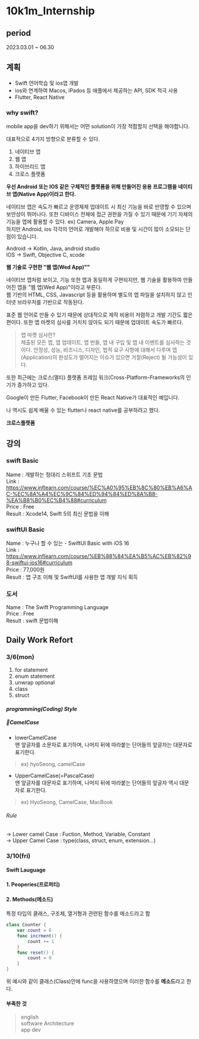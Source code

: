 # 10k1m_Internship
##  period    
2023.03.01 ~ 06.30

## 계획

* Swift 언어학습 및 ios앱 개발
* ios와 연계하여 Macos, iPados 등 애플에서 제공하는 API, SDK 적극 사용
* Flutter, React Native


### why swift?


 mobile app을 dev하기 위해서는 어떤 solution이 가장 적합할지 선택을 해야합니다.

대표적으로 4가지 방향으로 분류할 수 있다.

1. 네이티브 앱
2. 웹 앱
3. 하이브리드 앱
4. 크로스 플랫폼



**우선 Android 또는 IOS 같은 구체적인 플랫폼을 위해 만들어진 응용 프로그램을 네이티브 앱(Native App)이라고 한다.**

네이티브 앱은 속도가 빠르고 운영체제 업데이트 시 최신 기능을 바로 반영할 수 있으며 보안성이 뛰어나다.
또한 디바이스 전체에 접근 권한을 가질 수 있기 때문에 기기 자체의 기능을 앱에 활용할 수 있다. ex) Camera, Apple Pay  
하지만 Android, ios 각각의 언어로 개발해야 하므로 비용 및 시간이 많이 소모되는 단점이 있습니다.

Android -> Kotlin, Java, android studio   
IOS -> Swift, Objective C, xcode

**웹 기술로 구현한 "웹 앱(Wed App)""**

네이티브 앱처럼 보이고, 기능 또한 앱과 동일하게 구현되지만, 웹 기술을 활용하여 만들어진 앱을 "웹 앱(Wed App)"이라고 부른다.  
웹 기반의 HTML, CSS, Javascript 등을 활용하며 별도의 앱 파일을 설치하지 않고 인터넷 브라우저를 기반으로 작동된다.

표준 웹 언어로 만들 수 있기 때문에 상대적으로 제작 비용이 저렴하고 개발 기간도 짧은 편이다. 또한 앱 마켓의 심사를 거치치 않아도 되기 때문에 업데이트 속도가 빠르다.

> 앱 마켓 심사란?  
> 제출된 모든 앱, 앱 업데이트, 앱 번들, 앱 내 구입 및 앱 내 이벤트를 심사하는 것이다.
> 안정성, 성능, 비즈니스, 디자인, 법적 요구 사항에 대해서 다루며 앱(Application)의 완성도가 떨어지는 이슈가 있으면 거절(Reject) 될 가능성이 있다.

또한 최근에는 크로스(멀티) 플랫폼 프레임 워크(Cross-Platform-Frameworks의 인기가 증가하고 있다.

Google이 만든 Flutter, Facebook이 만든 React Native가 대표적인 예입니다.

나 역시도 쉽게 배울 수 있는 flutter나 react native를 공부하려고 했다.


**크로스플랫폼**




## 강의

### swift Basic
Name : 개발하는 정대리 스위프트 기초 문법   
Link : https://www.inflearn.com/course/%EC%A0%95%EB%8C%80%EB%A6%AC-%EC%8A%A4%EC%9C%84%ED%94%84%ED%8A%B8-%EA%B8%B0%EC%B4%88#curriculum   
Price : Free  
Result : Xcode14, Swift 5의 최신 문법을 이해


### swiftUI Basic
Name : 누구나 할 수 있는 - SwiftUI Basic with iOS 16   
Link : https://www.inflearn.com/course/%EB%88%84%EA%B5%AC%EB%82%98-swiftui-ios16#curriculum   
Price : 77,000원   
Result : 앱 구조 이해 및 SwiftUI를 사용한 앱 개발 지식 획득    


### 도서   
Name : The Swift Programming Language   
Price : Free    
Result : swift 문법이해   


## Daily Work Refort
### 3/6(mon)

1. for statement
2. enum statement
3. unwrap optional
4. class
5. struct

#### *programming(Coding) Style*   
##### 🐫CamelCase   
- lowerCamelCase    
맨 앞글자를 소문자로 표기하며, 나머지 뒤에 따라붙는 단어들의 앞글자는 대문자로 표기한다.      
> ex) hyoSeong, camelCase  

- UpperCamelCase(=PascalCase)   
맨 앞글자를 대문자로 표기하며, 나머지 뒤에 따라붙는 단어들의 앞글자 역시 대문자로 표기한다. 
> ex) HyoSeong, CamelCase, MacBook

###### Rule    
-> Lower camel Case : Fuction, Method, Variable, Constant   
-> Upper Camel Case : type(class, struct, enum, extension...)





### 3/10(fri)
#### Swift Lauguage
#### 1. Peoperies(프로퍼티)     




#### 2. Methods(메소드)
특정 타입의 클래스, 구조체, 열거형과 관련된 함수를 메소드라고 함
```swift
class Counter {
    var count = 0
    func incrment() {
        count += 1
    }
    func reset() {
        count = 0
    }
}
```

위 예시와 같이 클래스(Class)안에 func을 사용하였으며 이러한 함수를 **메소드**라고 한다.












#### 부족한 것
> english   
> software Architecture    
> app dev     











